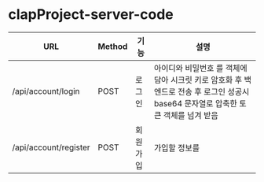 # clapProject-server-code


| URL                    | Method  | 기능          | 설명                                                    |
| ---------------------- | ------- | ------------ | ------------------------------------------------------ |
| /api/account/login     |  POST   | 로그인         | 아이디와 비밀번호 를 객체에 담아 시크릿 키로 암호화 후 백엔드로 전송 후 로그인 성공시 base64 문자열로 압축한 토큰 객체를 넘겨 받음
| /api/account/register  |  POST   | 회원가입       | 가입할 정보를

